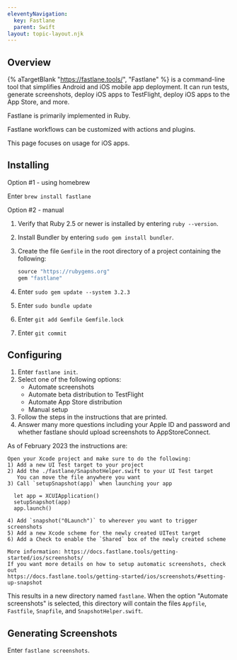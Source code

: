 ```yaml
---
eleventyNavigation:
  key: Fastlane
  parent: Swift
layout: topic-layout.njk
---
```


## Overview

{% aTargetBlank "https://fastlane.tools/", "Fastlane" %} is a
command-line tool that simplifies Android and iOS mobile app deployment.
It can run tests, generate screenshots, deploy iOS apps to TestFlight,
deploy iOS apps to the App Store, and more.

Fastlane is primarily implemented in Ruby.

Fastlane workflows can be customized with actions and plugins.

This page focuses on usage for iOS apps.

## Installing

Option #1 - using homebrew

Enter `brew install fastlane`

Option #2 - manual

1. Verify that Ruby 2.5 or newer is installed by entering `ruby --version`.
1. Install Bundler by entering `sudo gem install bundler`.
1. Create the file `Gemfile` in the root directory of a project
   containing the following:

   ```ruby
   source "https://rubygems.org"
   gem "fastlane"
   ```

1. Enter `sudo gem update --system 3.2.3`
1. Enter `sudo bundle update`
1. Enter `git add Gemfile Gemfile.lock`
1. Enter `git commit`

## Configuring

1. Enter `fastlane init`.
1. Select one of the following options:
   - Automate screenshots
   - Automate beta distribution to TestFlight
   - Automate App Store distribution
   - Manual setup
1. Follow the steps in the instructions that are printed.
1. Answer many more questions including your Apple ID and password
   and whether fastlane should upload screenshots to AppStoreConnect.

As of February 2023 the instructions are:

```text
Open your Xcode project and make sure to do the following:
1) Add a new UI Test target to your project
2) Add the ./fastlane/SnapshotHelper.swift to your UI Test target
   You can move the file anywhere you want
3) Call `setupSnapshot(app)` when launching your app

  let app = XCUIApplication()
  setupSnapshot(app)
  app.launch()

4) Add `snapshot("0Launch")` to wherever you want to trigger screenshots
5) Add a new Xcode scheme for the newly created UITest target
6) Add a Check to enable the `Shared` box of the newly created scheme

More information: https://docs.fastlane.tools/getting-started/ios/screenshots/
If you want more details on how to setup automatic screenshots, check out
https://docs.fastlane.tools/getting-started/ios/screenshots/#setting-up-snapshot
```

This results in a new directory named `fastlane`.
When the option "Automate screenshots" is selected,
this directory will contain the files
`Appfile`, `Fastfile`, `Snapfile`, and `SnapshotHelper.swift`.

## Generating Screenshots

Enter `fastlane screenshots`.
